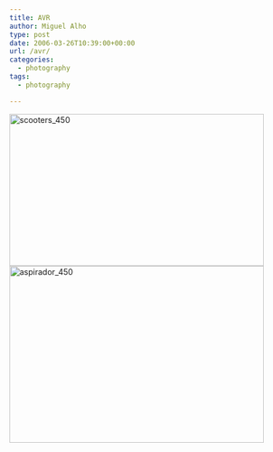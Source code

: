```yaml
---
title: AVR
author: Miguel Alho
type: post
date: 2006-03-26T10:39:00+00:00
url: /avr/
categories:
  - photography
tags:
  - photography

---
```

<img src="http://static.flickr.com/35/118053408_856896f0da.jpg" width="450" height="269" alt="scooters_450" />  
<img src="http://static.flickr.com/56/118053407_68ffe19741.jpg" width="450" height="313" alt="aspirador_450" />